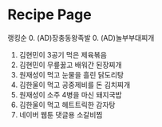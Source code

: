 # Recipe Page
랭킹순
0. (AD)장충동왕족발
0. (AD)놀부부대찌개
1. 김현민이 3공기 먹은 제육볶음
2. 김현민이 무릎꿇고 배워간 된장찌개
3. 원재성이 먹고 눈물을 흘린 닭도리탕
4. 김한울이 먹고 공중제비를 돈 김치찌개
5. 원재성이 소주 4병을 마신 돼지국밥
6. 김한울이 먹고 헤트트릭한 감자탕
7. 네이버 웹툰 댓글용 소갈비찜